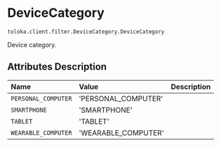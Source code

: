 # DeviceCategory
`toloka.client.filter.DeviceCategory.DeviceCategory`

Device сategory.

## Attributes Description

| Name | Value | Description |
| :------| :-----------| :----------| 
`PERSONAL_COMPUTER`|'PERSONAL_COMPUTER'|<p></p>
`SMARTPHONE`|'SMARTPHONE'|<p></p>
`TABLET`|'TABLET'|<p></p>
`WEARABLE_COMPUTER`|'WEARABLE_COMPUTER'|<p></p>
